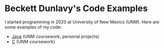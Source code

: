 # Beckett Dunlavy's Code Examples

I started programming in 2020 at University of New Mexico (UNM). Here are some examples of my code:

- [Java](java/README.md) (UNM coursework, personal projects)
- [C](c/README.md) (UNM coursework)
